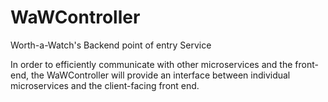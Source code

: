 # WaWController
Worth-a-Watch's Backend point of entry Service

In order to efficiently communicate with other microservices and the front-end, the WaWController will provide an interface between individual microservices and the client-facing front end.
